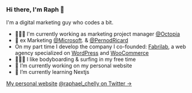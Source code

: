 ### Hi there, I'm Raph 👋

I'm a digital marketing guy who codes a bit.

- 👨🏽‍💻 I'm currently working as marketing project manager [@Octopia](https://www.octopia.com)
- 🚀 ex Marketing [@Microsoft](https://github.com/microsoft). & [@PernodRicard](https://www.pernod-ricard.com/en)
- On my part time I develop the company I co-founded: [Fabrilab](https://www.fabrilab.net), a web agency specialized on [WordPress](https://github.com/WordPress) and [WooCommerce](https://github.com/woocommerce)
- 🏄🏽‍♂️ I like bodyboarding & surfing in my free time
- 🔭 I’m currently working on my personal website
- 🌱 I’m currently learning Nextjs

[My personal website](https://raphaelchelly.com)
[@raphael_chelly on Twitter →](https://twitter.com/raphael_chelly)

